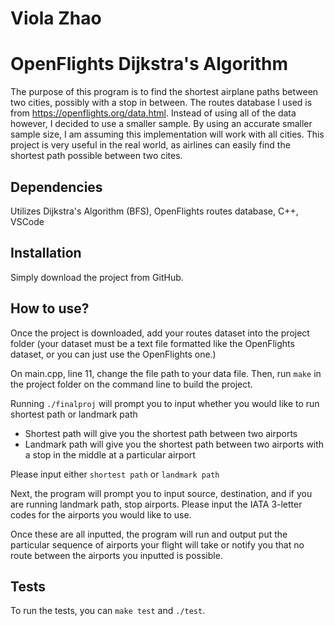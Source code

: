 # Viola Zhao

# OpenFlights Dijkstra's Algorithm

The purpose of this program is to find the shortest airplane paths between two cities, possibly with a stop in between. The routes database I used is from https://openflights.org/data.html. Instead of
using all of the data however, I decided to use a smaller sample. By using an accurate smaller sample size, I am assuming this implementation will work with all cities. This project is very useful in the real world, as airlines can easily find the shortest path possible between two cites.

## Dependencies

Utilizes Dijkstra's Algorithm (BFS), OpenFlights routes database, C++, VSCode

## Installation

Simply download the project from GitHub.

## How to use?

Once the project is downloaded, add your routes dataset into the project folder (your dataset must be a text file formatted like the OpenFlights dataset, or you can just use the OpenFlights one.)

On main.cpp, line 11, change the file path to your data file. Then, run `make` in the project folder on the command line to build the project.

Running `./finalproj` will prompt you to input whether you would like to run shortest path or landmark path
- Shortest path will give you the shortest path between two airports
- Landmark path will give you the shortest path between two airports with a stop in the middle at a
particular airport

Please input either `shortest path` or `landmark path`

Next, the program will prompt you to input source, destination, and if you are running landmark path, stop airports. Please input the IATA 3-letter codes for the airports you would like to use.

Once these are all inputted, the program will run and output put the particular sequence of airports your flight will take or notify you that no route between the airports you inputted is possible.

## Tests

To run the tests, you can `make test` and `./test`.
